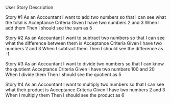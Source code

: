 User Story Description


Story #1 
As an Accountant I want to add two numbers so that I can see what the total is
Acceptance Criteria 
Given I have two numbers 2 and 3 When I add them Then I should see the sum as 5 

Story #2 
As an Accountant I want to subtract two numbers so that I can see what the difference between them is
Acceptance Criteria 
Given I have two numbers 2 and 3 When I subtract them Then I should see the difference as -1 

Story #3 
As an Accountant I want to divide two numbers so that I can know the quotient
Acceptance Criteria 
Given I have two numbers 100 and 20 When I divide them Then I should see the quotient as 5

Story #4 
As an Accountant I want to multiply two numbers so that I can see what their product is
Acceptance Criteria 
Given I have two numbers 2 and 3 When I multiply them Then I should see the product as 6 
